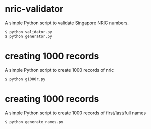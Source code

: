# nric-validator
A simple Python script to validate Singapore NRIC numbers.

    $ python validator.py
    $ python generator.py
    
# creating 1000 records
A simple Python script to create 1000 records of nric

    $ python g1000r.py
    
# creating 1000 records
A simple Python script to create 1000 records of first/last/full names

    $ python generate_names.py

